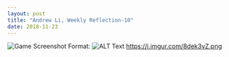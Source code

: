 ```yaml
---
layout: post
title: "Andrew Li, Weekly Reflection-10"
date: 2018-11-23
---
```


![Game Screenshot](/https://i.imgur.com/8dek3vZ.png)
Format: ![ALT Text](url)
https://i.imgur.com/8dek3vZ.png
